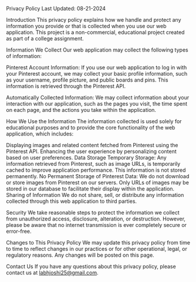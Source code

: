 Privacy Policy
Last Updated: 08-21-2024

Introduction
This privacy policy explains how we handle and protect any information you provide or that is collected when you use our web application. This project is a non-commercial, educational project created as part of a college assignment.

Information We Collect
Our web application may collect the following types of information:

Pinterest Account Information: If you use our web application to log in with your Pinterest account, we may collect your basic profile information, such as your username, profile picture, and public boards and pins. This information is retrieved through the Pinterest API.

Automatically Collected Information: We may collect information about your interaction with our application, such as the pages you visit, the time spent on each page, and the actions you take within the application.

How We Use the Information
The information collected is used solely for educational purposes and to provide the core functionality of the web application, which includes:

Displaying images and related content fetched from Pinterest using the Pinterest API.
Enhancing the user experience by personalizing content based on user preferences.
Data Storage
Temporary Storage: Any information retrieved from Pinterest, such as image URLs, is temporarily cached to improve application performance. This information is not stored permanently.
No Permanent Storage of Pinterest Data: We do not download or store images from Pinterest on our servers. Only URLs of images may be stored in our database to facilitate their display within the application.
Sharing of Information
We do not share, sell, or distribute any information collected through this web application to third parties.

Security
We take reasonable steps to protect the information we collect from unauthorized access, disclosure, alteration, or destruction. However, please be aware that no internet transmission is ever completely secure or error-free.

Changes to This Privacy Policy
We may update this privacy policy from time to time to reflect changes in our practices or for other operational, legal, or regulatory reasons. Any changes will be posted on this page.

Contact Us
If you have any questions about this privacy policy, please contact us at labhjoshi25@gmail.com.
